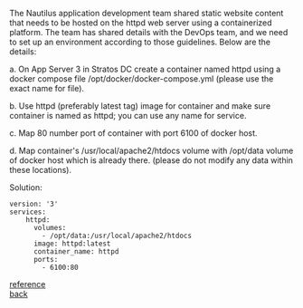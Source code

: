 The Nautilus application development team shared static website content that needs to be hosted on the httpd web server using a containerized platform. The team has shared details with the DevOps team, and we need to set up an environment according to those guidelines. Below are the details:  

a. On App Server 3 in Stratos DC create a container named httpd using a docker compose file /opt/docker/docker-compose.yml (please use the exact name for file).  

b. Use httpd (preferably latest tag) image for container and make sure container is named as httpd; you can use any name for service.  

c. Map 80 number port of container with port 6100 of docker host.  

d. Map container's /usr/local/apache2/htdocs volume with /opt/data volume of docker host which is already there. (please do not modify any data within these locations).  

Solution:  
```
version: '3'
services:
    httpd:
      volumes:
        - /opt/data:/usr/local/apache2/htdocs
      image: httpd:latest
      container_name: httpd
      ports:
        - 6100:80
```
[reference](https://docs.docker.com/reference/cli/docker/compose/)  
[back](https://github.com/MederD/Kodekloud-Engineer-Tasks)  

